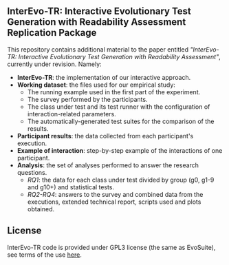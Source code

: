 <h2>InterEvo-TR: Interactive Evolutionary Test Generation with Readability Assessment Replication Package </h2>

This repository contains additional material to the paper entitled *"InterEvo-TR: Interactive Evolutionary Test Generation with Readability Assessment"*, currently under revision. Namely:

- **InterEvo-TR**: the implementation of our interactive approach.
- **Working dataset**: the files used for our empirical study:
	- The running example used in the first part of the experiment.
	- The survey performed by the participants.
	- The class under test and its test runner with the configuration of interaction-related parameters.
	- The automatically-generated test suites for the comparison of the results.
- **Participant results**: the data collected from each participant's execution.
- **Example of interaction**: step-by-step example of the interactions of one participant.
- **Analysis**: the set of analyses performed to answer the research questions.
	- *RQ1*: the data for each class under test divided by group (g0, g1-9 and g10+) and statistical tests.
	- *RQ2-RQ4*: answers to the survey and combined data from the executions, extended technical report, scripts used and plots obtained.

## License

InterEvo-TR code is provided under GPL3 license (the same as EvoSuite), see terms of the use [here](https://github.com/PdedP/InterEvo-TR/blob/master/InterEvo-TR/LICENSE.txt).
